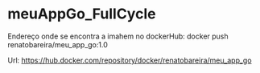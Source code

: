 # meuAppGo_FullCycle
Endereço onde se encontra a imahem no dockerHub:
docker push renatobareira/meu_app_go:1.0

Url:
https://hub.docker.com/repository/docker/renatobareira/meu_app_go

